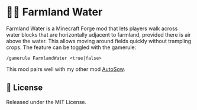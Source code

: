 # 🌱💧​ Farmland Water

Farmland Water is a Minecraft Forge mod that lets players walk across water blocks that are horizontally adjacent to farmland, provided there is air above the water. This allows moving around fields quickly without trampling crops. The feature can be toggled with the gamerule:

```
/gamerule FarmlandWater <true|false>
```

This mod pairs well with my other mod [AutoSow](https://github.com/Neni-o/AutoSow).

## 📜 License

Released under the MIT License.
